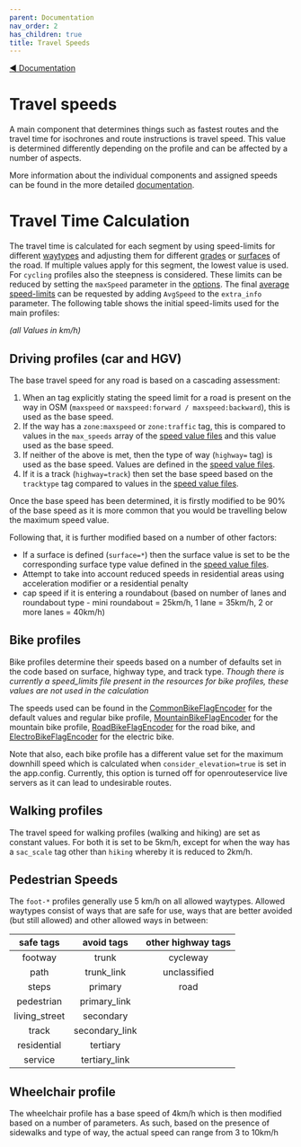 ```yaml
---
parent: Documentation
nav_order: 2
has_children: true
title: Travel Speeds
---
```

[:arrow_backward:  Documentation](Documentation)

# Travel speeds
A main component that determines things such as fastest routes and the travel time for isochrones and route instructions is travel speed. This value is determined differently depending on the profile and can be affected by a number of aspects.

More information about the individual components and assigned speeds can be found in the more detailed [documentation](https://github.com/GIScience/openrouteservice-docs/blob/master/README.md#travel-time-calculation).

# Travel Time Calculation

The travel time is calculated for each segment by using speed-limits for different [waytypes](https://wiki.openstreetmap.org/wiki/Key:highway) and adjusting them for different [grades](https://wiki.openstreetmap.org/wiki/Key:tracktype) or [surfaces](https://wiki.openstreetmap.org/wiki/Key:surface) of the road.
If multiple values apply for this segment, the lowest value is used. For `cycling` profiles also the steepness is considered.
These limits can be reduced by setting the `maxSpeed` parameter in the [options](#routing-options).
The final [average speed-limits](#avgspeed) can be requested by adding `AvgSpeed` to the `extra_info` parameter.
The following table shows the initial speed-limits used for the main profiles:

_(all Values in km/h)_

## Driving profiles (car and HGV)
The base travel speed for any road is based on a cascading assessment:
1. When an tag explicitly stating the speed limit for a road is present on the way in OSM (`maxspeed` or `maxspeed:forward / maxspeed:backward`), this is used as the base speed.
2. If the way has a `zone:maxspeed` or `zone:traffic` tag, this is compared to values in the `max_speeds` array of the [speed value files](https://github.com/GIScience/openrouteservice/tree/master/openrouteservice/src/main/resources/resources/services/routing/speed_limits) and this value used as the base speed.
3. If neither of the above  is met, then the type of way (`highway=` tag) is used as the base speed. Values are defined in the [speed value files](https://github.com/GIScience/openrouteservice/tree/master/openrouteservice/src/main/resources/resources/services/routing/speed_limits).
4. If it is a track (`highway=track`) then set the base speed based on the `tracktype` tag compared to values in the [speed value files](https://github.com/GIScience/openrouteservice/tree/master/openrouteservice/src/main/resources/resources/services/routing/speed_limits).

Once the base speed has been determined, it is firstly modified to be 90% of the base speed as it is more common that you would be travelling below the maximum speed value.

Following that, it is further modified based on a number of other factors:
* If a surface is defined (`surface=*`) then the surface value is set to be the corresponding surface type value defined in the [speed value files](https://github.com/GIScience/openrouteservice/tree/master/openrouteservice/src/main/resources/resources/services/routing/speed_limits).
* Attempt to take into account reduced speeds in residential areas using acceleration modifier or a residential penalty
* cap speed if it is entering a roundabout (based on number of lanes and roundabout type - mini roundabout = 25km/h, 1 lane = 35km/h, 2 or more lanes = 40km/h)

## Bike profiles
Bike profiles determine their speeds based on a number of defaults set in the code based on surface, highway type, and track type. _Though there is currently a speed_limits file present in the resources for bike profiles, these values are not used in the calculation_ 

The speeds used can be found in the [CommonBikeFlagEncoder](https://github.com/GIScience/openrouteservice/blob/a493944655ecb3da6f74d393aa8aebacb116966f/openrouteservice/src/main/java/org/heigit/ors/routing/graphhopper/extensions/flagencoders/bike/CommonBikeFlagEncoder.java#L174) for the default values and regular bike profile, [MountainBikeFlagEncoder](https://github.com/GIScience/openrouteservice/blob/a493944655ecb3da6f74d393aa8aebacb116966f/openrouteservice/src/main/java/org/heigit/ors/routing/graphhopper/extensions/flagencoders/bike/MountainBikeFlagEncoder.java#L53) for the mountain bike profile, [RoadBikeFlagEncoder](https://github.com/GIScience/openrouteservice/blob/a493944655ecb3da6f74d393aa8aebacb116966f/openrouteservice/src/main/java/org/heigit/ors/routing/graphhopper/extensions/flagencoders/bike/RoadBikeFlagEncoder.java#L86) for the road bike, and [ElectroBikeFlagEncoder](https://github.com/GIScience/openrouteservice/blob/a493944655ecb3da6f74d393aa8aebacb116966f/openrouteservice/src/main/java/org/heigit/ors/routing/graphhopper/extensions/flagencoders/bike/ElectroBikeFlagEncoder.java#L42) for the electric bike.

Note that also, each bike profile has a different value set for the maximum downhill speed which is calculated when `consider_elevation=true` is set in the app.config. Currently, this option is turned off for openrouteservice live servers as it can lead to undesirable routes.

## Walking profiles
The travel speed for walking profiles (walking and hiking) are set as constant values. For both it is set to be 5km/h, except for when the way has a `sac_scale` tag other than `hiking` whereby it is reduced to 2km/h. 

## Pedestrian Speeds
The `foot-*` profiles generally use 5 km/h on all allowed waytypes.
Allowed waytypes consist of ways that are safe for use, ways that are better avoided (but still allowed) and other allowed ways in between:

  |        safe tags       |  avoid tags      |  other highway tags |
  |:----------------------:|:----------------:|:-------------------:|
  |         footway        |   trunk          |       cycleway      |
  |         path           | trunk_link       |    unclassified     |
  |         steps          |  primary         |       road        |
  |         pedestrian     |  primary_link    |                   |
  |         living_street  |  secondary       |                   |
  |         track          |  secondary_link  |                   |
  |         residential    |  tertiary        |                   |
  |         service        |  tertiary_link   |                   |

## Wheelchair profile
The wheelchair profile has a base speed of 4km/h which is then modified based on a number of parameters. As such, based on the presence of sidewalks and type of way, the actual speed can range from 3 to 10km/h

